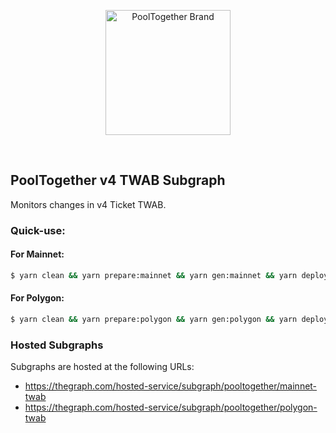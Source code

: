<p align="center">
  <a href="https://github.com/pooltogether/pooltogether--brand-assets">
    <img src="https://github.com/pooltogether/pooltogether--brand-assets/blob/977e03604c49c63314450b5d432fe57d34747c66/logo/pooltogether-logo--purple-gradient.png?raw=true" alt="PoolTogether Brand" style="max-width:100%;" width="200">
  </a>
</p>

<br />

## PoolTogether v4 TWAB Subgraph

Monitors changes in v4 Ticket TWAB.

### Quick-use:

#### For Mainnet:
```sh
$ yarn clean && yarn prepare:mainnet && yarn gen:mainnet && yarn deploy:mainnet
```

#### For Polygon:
```sh
$ yarn clean && yarn prepare:polygon && yarn gen:polygon && yarn deploy:polygon
```

### Hosted Subgraphs

Subgraphs are hosted at the following URLs:
- https://thegraph.com/hosted-service/subgraph/pooltogether/mainnet-twab
- https://thegraph.com/hosted-service/subgraph/pooltogether/polygon-twab


